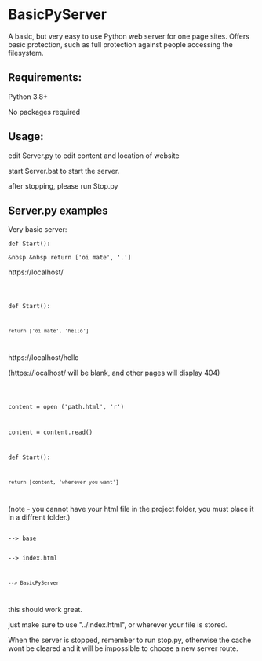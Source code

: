 # BasicPyServer
A basic, but very easy to use Python web server for one page sites. Offers basic protection, such as full protection against people accessing the filesystem.

## Requirements:
Python 3.8+

No packages required

## Usage:
edit Server.py to edit content and location of website

start Server.bat to start the server.

after stopping, please run Stop.py

## Server.py examples

Very basic server:

<code>def Start():</code>

<code>&nbsp &nbsp return ['oi mate', '.']</code>
    


https://localhost/


<code>
    
def Start():
    
    return ['oi mate', 'hello']
    
</code>

https://localhost/hello

(https://localhost/ will be blank, and other pages will display 404)


<code>
    
content = open ('path.html', 'r')
    
content = content.read()
    
def Start():
    
    return [content, 'wherever you want']
    
</code>

(note - you cannot have your html file in the project folder, you must place it in a diffrent folder.)

<code>
--> base
    
--> index.html
   
    --> BasicPyServer
    
</code>

this should work great.

just make sure to use "../index.html", or wherever your file is stored.

When the server is stopped, remember to run stop.py, otherwise the cache wont be cleared and it will be impossible to choose a new server route.



